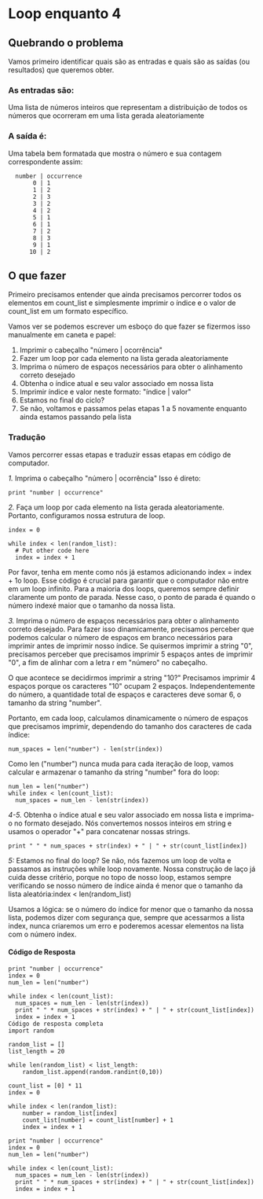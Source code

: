 # Loop enquanto 4

## Quebrando o problema
Vamos primeiro identificar quais são as entradas e quais são as saídas (ou resultados) que queremos obter.

### As entradas são:

Uma lista de números inteiros que representam a distribuição de todos os números que ocorreram em uma lista gerada aleatoriamente

### A saída é:

Uma tabela bem formatada que mostra o número e sua contagem correspondente assim:
```
  number | occurrence
       0 | 1
       1 | 2
       2 | 3
       3 | 2
       4 | 2
       5 | 1
       6 | 1
       7 | 2
       8 | 3
       9 | 1
      10 | 2
```
## O que fazer
Primeiro precisamos entender que ainda precisamos percorrer todos os elementos em count_list e simplesmente imprimir o índice e o valor de count_list em um formato específico.

Vamos ver se podemos escrever um esboço do que fazer se fizermos isso manualmente em caneta e papel:

1. Imprimir o cabeçalho "número | ocorrência"
2. Fazer um loop por cada elemento na lista gerada aleatoriamente
3. Imprima o número de espaços necessários para obter o alinhamento correto desejado
4. Obtenha o índice atual e seu valor associado em nossa lista
5. Imprimir índice e valor neste formato: "índice | valor"
6. Estamos no final do ciclo?
7. Se não, voltamos e passamos pelas etapas 1 a 5 novamente enquanto ainda estamos passando pela lista

### Tradução
Vamos percorrer essas etapas e traduzir essas etapas em código de computador.

*1.* Imprima o cabeçalho "número | ocorrência"
Isso é direto:
```
print "number | occurrence"
```

*2.* Faça um loop por cada elemento na lista gerada aleatoriamente. Portanto, configuramos nossa estrutura de loop.
```
index = 0

while index < len(random_list):
  # Put other code here
  index = index + 1
```
Por favor, tenha em mente como nós já estamos adicionando index = index + 1o loop. Esse código é crucial para garantir que o computador não entre em um loop infinito. Para a maioria dos loops, queremos sempre definir claramente um ponto de parada. Nesse caso, o ponto de parada é quando o número indexé maior que o tamanho da nossa lista.

*3.* Imprima o número de espaços necessários para obter o alinhamento correto desejado.
Para fazer isso dinamicamente, precisamos perceber que podemos calcular o número de espaços em branco necessários para imprimir antes de imprimir nosso índice. Se quisermos imprimir a string "0", precisamos perceber que precisamos imprimir 5 espaços antes de imprimir "0", a fim de alinhar com a letra r em "número" no cabeçalho.

O que acontece se decidirmos imprimir a string "10?" Precisamos imprimir 4 espaços porque os caracteres "10" ocupam 2 espaços. Independentemente do número, a quantidade total de espaços e caracteres deve somar 6, o tamanho da string "number".

Portanto, em cada loop, calculamos dinamicamente o número de espaços que precisamos imprimir, dependendo do tamanho dos caracteres de cada índice:
```
num_spaces = len("number") - len(str(index))
```
Como len ("number") nunca muda para cada iteração de loop, vamos calcular e armazenar o tamanho da string "number" fora do loop:
```
num_len = len("number")
while index < len(count_list):
  num_spaces = num_len - len(str(index))
```
*4-5.* Obtenha o índice atual e seu valor associado em nossa lista e imprima-o no formato desejado. Nós convertemos nossos inteiros em string e usamos o operador "+" para concatenar nossas strings.
```
print " " * num_spaces + str(index) + " | " + str(count_list[index])
```
*5:* Estamos no final do loop? Se não, nós fazemos um loop de volta e passamos as instruções while loop novamente.
Nossa construção de laço já cuida desse critério, porque no topo de nosso loop, estamos sempre verificando se nosso número de índice ainda é menor que o tamanho da lista aleatória:index < len(random_list)

Usamos a lógica: se o número do índice for menor que o tamanho da nossa lista, podemos dizer com segurança que, sempre que acessarmos a lista index, nunca criaremos um erro e poderemos acessar elementos na lista com o número index.

#### Código de Resposta
```
print "number | occurrence"
index = 0
num_len = len("number")

while index < len(count_list):
  num_spaces = num_len - len(str(index))
  print " " * num_spaces + str(index) + " | " + str(count_list[index])
  index = index + 1
Código de resposta completa
import random

random_list = []
list_length = 20

while len(random_list) < list_length:
    random_list.append(random.randint(0,10))

count_list = [0] * 11
index = 0

while index < len(random_list):
    number = random_list[index]
    count_list[number] = count_list[number] + 1
    index = index + 1

print "number | occurrence"
index = 0
num_len = len("number")

while index < len(count_list):
  num_spaces = num_len - len(str(index))
  print " " * num_spaces + str(index) + " | " + str(count_list[index])
  index = index + 1
```